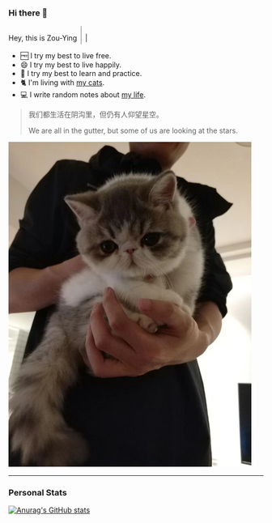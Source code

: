 ### Hi there 👋

<!--
**xpzouying/xpzouying** is a ✨ _special_ ✨ repository because its `README.md` (this file) appears on your GitHub profile.


Here are some ideas to get you started:

- 🔭 I’m currently working on ...
- 🌱 I’m currently learning ...
- 👯 I’m looking to collaborate on ...
- 🤔 I’m looking for help with ...
- 💬 Ask me about ...
- 📫 How to reach me: ...
- 😄 Pronouns: ...
- ⚡ Fun fact: ...
-->

Hey, this is Zou-Ying <span class="blinking-cursor" style="font-weight: 100; font-size: 30px; color:#2E3D48;">|</span>
<blink>|</blink>

- 🆓 I try my best to live free.
- 😄 I try my best to live happily.
- 💪 I try my best to learn and practice.
- 🐈 I'm living with [my cats](https://zouying.world/).
- 💻 I write random notes about [my life](https://zouying.world/).


> 我们都生活在阴沟里，但仍有人仰望星空。
>
> We are all in the gutter, but some of us are looking at the stars.

<img src="./assets/paofu.jpg" width="480">

<br />

<hr />

### Personal Stats

  [![Anurag's GitHub stats](https://github-readme-stats.vercel.app/api?username=xpzouying&count_private=true&show_icons=true)](https://github.com/anuraghazra/github-readme-stats)
